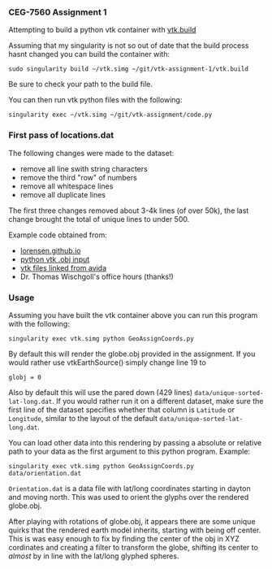 ### CEG-7560 Assignment 1

Attempting to build a python vtk container with
[vtk.build](../blob/master/vtk.build)

Assuming that my singularity is not so out of date that the build process hasnt
changed you can build the container with:

```
sudo singularity build ~/vtk.simg ~/git/vtk-assignment-1/vtk.build
```

Be sure to check your path to the build file.

You can then run vtk python files with the following:
```
singularity exec ~/vtk.simg ~/git/vtk-assignment/code.py
```

### First pass of locations.dat
The following changes were made to the dataset:
* remove all line swith string characters
* remove the third "row" of numbers
* remove all whitespace lines
* remove all duplicate lines

The first three changes removed about 3-4k lines (of over 50k), the last change
brought the total of unique lines to under 500.

Example code obtained from:
* [lorensen.github.io](https://lorensen.github.io/VTKExamples/site/Python/)
* [python vtk .obj input](https://stackoverflow.com/questions/52910944/how-to-show-an-obj-file-in-python-vtk)
* [vtk files linked from avida](http://avida.cs.wright.edu/courses/CEG7560/assignment.html)
* Dr. Thomas Wischgoll's office hours (thanks!)

### Usage
Assuming you have built the vtk container above you can run this program with
the following:
```
singularity exec vtk.simg python GeoAssignCoords.py
```
By default this will render the globe.obj provided in the assignment.  If you
would rather use vtkEarthSource() simply change line 19 to 
```
globj = 0
```

Also by default this will use the pared down (429 lines)
`data/unique-sorted-lat-long.dat`.  If you would rather run it on a different
dataset, make sure the first line of the dataset specifies whether that column
is `Latitude` or `Longitude`, similar to the layout of the default
`data/unique-sorted-lat-long.dat`.

You can load other data into this rendering by passing a absolute or relative
path to your data as the first argument to this python program.  Example:
```
singularity exec vtk.simg python GeoAssignCoords.py data/orientation.dat
```
`Orientation.dat` is a data file with lat/long coordinates starting in dayton
and moving north.  This was used to orient the glyphs over the rendered
globe.obj.

After playing with rotations of globe.obj, it appears there are some unique
quirks that the rendered earth model inherits, starting with being off center.
This is was easy enough to fix by finding the center of the obj in XYZ
cordinates and creating a filter to transform the globe, shifting its center to
*almost* by in line with the lat/long glyphed spheres.

